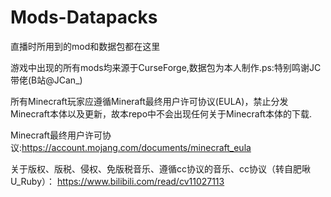 # Mods-Datapacks
直播时所用到的mod和数据包都在这里

游戏中出现的所有mods均来源于CurseForge,数据包为本人制作.ps:特别鸣谢JC带佬(B站@JCan_)

所有Minecraft玩家应遵循Mineraft最终用户许可协议(EULA)，禁止分发Minecraft本体以及更新，故本repo中不会出现任何关于Minecraft本体的下载.

Minecraft最终用户许可协议:https://account.mojang.com/documents/minecraft_eula

关于版权、版税、侵权、免版税音乐、遵循cc协议的音乐、cc协议（转自肥啾U_Ruby）：
https://www.bilibili.com/read/cv11027113

